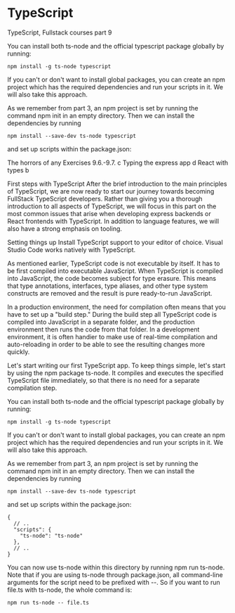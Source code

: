 # TypeScript
TypeScript, Fullstack courses part 9

You can install both ts-node and the official typescript package globally by running:

`npm install -g ts-node typescript` 


If you can't or don't want to install global packages, you can create an npm project which has the required dependencies and run your scripts in it. We will also take this approach.

As we remember from part 3, an npm project is set by running the command npm init in an empty directory. Then we can install the dependencies by running

`npm install --save-dev ts-node typescript`

and set up scripts within the package.json:

The horrors of any
Exercises 9.6.-9.7.
c Typing the express app
d React with types
b

First steps with TypeScript
After the brief introduction to the main principles of TypeScript, we are now ready to start our journey towards becoming FullStack TypeScript developers. Rather than giving you a thorough introduction to all aspects of TypeScript, we will focus in this part on the most common issues that arise when developing express backends or React frontends with TypeScript. In addition to language features, we will also have a strong emphasis on tooling.

Setting things up
Install TypeScript support to your editor of choice. Visual Studio Code works natively with TypeScript.

As mentioned earlier, TypeScript code is not executable by itself. It has to be first compiled into executable JavaScript. When TypeScript is compiled into JavaScript, the code becomes subject for type erasure. This means that type annotations, interfaces, type aliases, and other type system constructs are removed and the result is pure ready-to-run JavaScript.

In a production environment, the need for compilation often means that you have to set up a "build step." During the build step all TypeScript code is compiled into JavaScript in a separate folder, and the production environment then runs the code from that folder. In a development environment, it is often handier to make use of real-time compilation and auto-reloading in order to be able to see the resulting changes more quickly.

Let's start writing our first TypeScript app. To keep things simple, let's start by using the npm package ts-node. It compiles and executes the specified TypeScript file immediately, so that there is no need for a separate compilation step.

You can install both ts-node and the official typescript package globally by running:

`npm install -g ts-node typescript`

If you can't or don't want to install global packages, you can create an npm project which has the required dependencies and run your scripts in it. We will also take this approach.

As we remember from part 3, an npm project is set by running the command npm init in an empty directory. Then we can install the dependencies by running

`npm install --save-dev ts-node typescript`

and set up scripts within the package.json:
```
{
  // ..
  "scripts": {
    "ts-node": "ts-node"
  },
  // ..
}
```
You can now use ts-node within this directory by running npm run ts-node. Note that if you are using ts-node through package.json, all command-line arguments for the script need to be prefixed with --. So if you want to run file.ts with ts-node, the whole command is:

`npm run ts-node -- file.ts`
